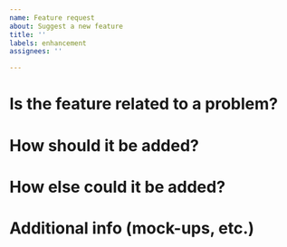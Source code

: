 ```yaml
---
name: Feature request
about: Suggest a new feature
title: ''
labels: enhancement
assignees: ''

---
```


# Is the feature related to a problem?


# How should it be added?


# How else could it be added?


# Additional info (mock-ups, etc.)
